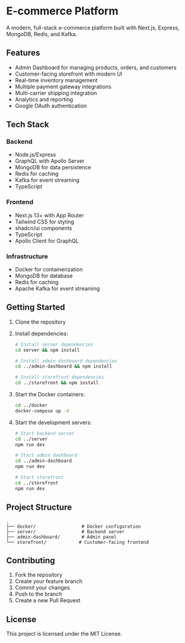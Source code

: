 # E-commerce Platform

A modern, full-stack e-commerce platform built with Next.js, Express, MongoDB, Redis, and Kafka.

## Features

- Admin Dashboard for managing products, orders, and customers
- Customer-facing storefront with modern UI
- Real-time inventory management
- Multiple payment gateway integrations
- Multi-carrier shipping integration
- Analytics and reporting
- Google OAuth authentication

## Tech Stack

### Backend
- Node.js/Express
- GraphQL with Apollo Server
- MongoDB for data persistence
- Redis for caching
- Kafka for event streaming
- TypeScript

### Frontend
- Next.js 13+ with App Router
- Tailwind CSS for styling
- shadcn/ui components
- TypeScript
- Apollo Client for GraphQL

### Infrastructure
- Docker for containerization
- MongoDB for database
- Redis for caching
- Apache Kafka for event streaming

## Getting Started

1. Clone the repository
2. Install dependencies:
   ```bash
   # Install server dependencies
   cd server && npm install

   # Install admin dashboard dependencies
   cd ../admin-dashboard && npm install

   # Install storefront dependencies
   cd ../storefront && npm install
   ```

3. Start the Docker containers:
   ```bash
   cd ../docker
   docker-compose up -d
   ```

4. Start the development servers:
   ```bash
   # Start backend server
   cd ../server
   npm run dev

   # Start admin dashboard
   cd ../admin-dashboard
   npm run dev

   # Start storefront
   cd ../storefront
   npm run dev
   ```

## Project Structure

```
.
├── docker/                 # Docker configuration
├── server/                 # Backend server
├── admin-dashboard/        # Admin panel
└── storefront/            # Customer-facing frontend
```

## Contributing

1. Fork the repository
2. Create your feature branch
3. Commit your changes
4. Push to the branch
5. Create a new Pull Request

## License

This project is licensed under the MIT License. 